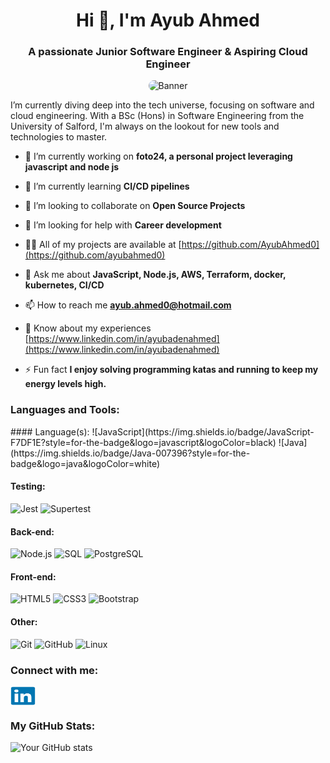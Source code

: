 <h1 align="center">Hi 👋, I'm Ayub Ahmed</h1>
<h3 align="center">A passionate Junior Software Engineer & Aspiring Cloud Engineer</h3>

<p align="center">
  <img src="https://images.unsplash.com/photo-1543616991-75a2c125ff5b?ixlib=rb-4.0.3&q=80&fm=jpg&crop=entropy&cs=tinysrgb&w=1080&fit=max" alt="Banner" style="border-radius:10px;">
</p>

<p align="left">I’m currently diving deep into the tech universe, focusing on software and cloud engineering. With a BSc (Hons) in Software Engineering from the University of Salford, I'm always on the lookout for new tools and technologies to master.</p>

- 🔭 I’m currently working on **foto24, a personal project leveraging javascript and node js**

- 🌱 I’m currently learning **CI/CD pipelines**

- 👯 I’m looking to collaborate on **Open Source Projects**

- 🤝 I’m looking for help with **Career development**

- 👨‍💻 All of my projects are available at [https://github.com/AyubAhmed0](https://github.com/ayubahmed0)

- 💬 Ask me about **JavaScript, Node.js, AWS, Terraform, docker, kubernetes, CI/CD**

- 📫 How to reach me **ayub.ahmed0@hotmail.com**

- 📄 Know about my experiences [https://www.linkedin.com/in/ayubadenahmed](https://www.linkedin.com/in/ayubadenahmed)

- ⚡ Fun fact **I enjoy solving programming katas and running to keep my energy levels high.**



### Languages and Tools:
<p align="left"> 
#### Language(s):
![JavaScript](https://img.shields.io/badge/JavaScript-F7DF1E?style=for-the-badge&logo=javascript&logoColor=black)
![Java](https://img.shields.io/badge/Java-007396?style=for-the-badge&logo=java&logoColor=white)

#### Testing:
![Jest](https://img.shields.io/badge/Jest-C21325?style=for-the-badge&logo=jest&logoColor=white)
![Supertest](https://img.shields.io/badge/-Supertest-lightgrey?style=for-the-badge)

#### Back-end:
![Node.js](https://img.shields.io/badge/Node.js-339933?style=for-the-badge&logo=nodedotjs&logoColor=white)
![SQL](https://img.shields.io/badge/SQL-4479A1?style=for-the-badge&logo=amazonaws&logoColor=white)
![PostgreSQL](https://img.shields.io/badge/PostgreSQL-316192?style=for-the-badge&logo=postgresql&logoColor=white)

#### Front-end:
![HTML5](https://img.shields.io/badge/HTML5-E34F26?style=for-the-badge&logo=html5&logoColor=white)
![CSS3](https://img.shields.io/badge/CSS3-1572B6?style=for-the-badge&logo=css3&logoColor=white)
![Bootstrap](https://img.shields.io/badge/Bootstrap-563D7C?style=for-the-badge&logo=bootstrap&logoColor=white)

#### Other:
![Git](https://img.shields.io/badge/Git-F05032?style=for-the-badge&logo=git&logoColor=white)
![GitHub](https://img.shields.io/badge/GitHub-100000?style=for-the-badge&logo=github&logoColor=white)
![Linux](https://img.shields.io/badge/Linux-FCC624?style=for-the-badge&logo=linux&logoColor=black)
</p>

### Connect with me:
<p align="left">
<a href="https://linkedin.com/in/ayubadenahmed" target="blank"><img align="center" src="https://raw.githubusercontent.com/devicons/devicon/master/icons/linkedin/linkedin-original.svg" alt="ayubadenahmed" height="30" width="40" /></a>
</p>

### My GitHub Stats:
![Your GitHub stats](https://github-readme-stats.vercel.app/api?username=ayubahmed0&show_icons=true&theme=radical)

